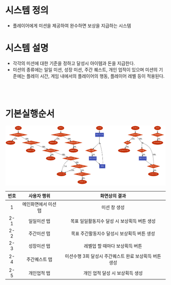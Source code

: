 # 시스템 정의
  - 플레이어에게 미션을 제공하여 완수하면 보상을 지급하는 시스템
  
# 시스템 설명
  - 각각의 미션에 대한 기준을 정하고 달성시 아이템과 돈을 지급한다. 
  - 미션의 종류에는 일일 미션, 성장 미션, 주간 퀘스트, 개인 업적이 있으며 미션의 기준에는 플레이 시간, 게임 내에서의 플레이어의 행동, 플레이어 레벨 등이 적용된다.
<br>
<br>


# 기본실행순서
![NoImage](./미션.png)  



번호 | 사용자 행위 | 화면상의 결과
:-------: | :-------: | :-------:
1 | 메인화면에서 미션 탭 | 미션 창 생성
2-1 | 일일미션 탭 | 목표 일일활동지수 달성 시 보상획득 버튼 생성
2-2| 주간미션 탭 | 목표 주간활동지수 달성시 보상획득 버튼 생성 
2-3| 성장미션 탭| 레벨업 할 때마다 보상획득 버튼 
2-4| 주간퀘스트 탭| 미션수행 3회 달성시 주간퀘스트 완료 보상획득 버튼 생성
2-5 | 개인업적 탭| 개인 업적 달성 시 보상획득  생성
